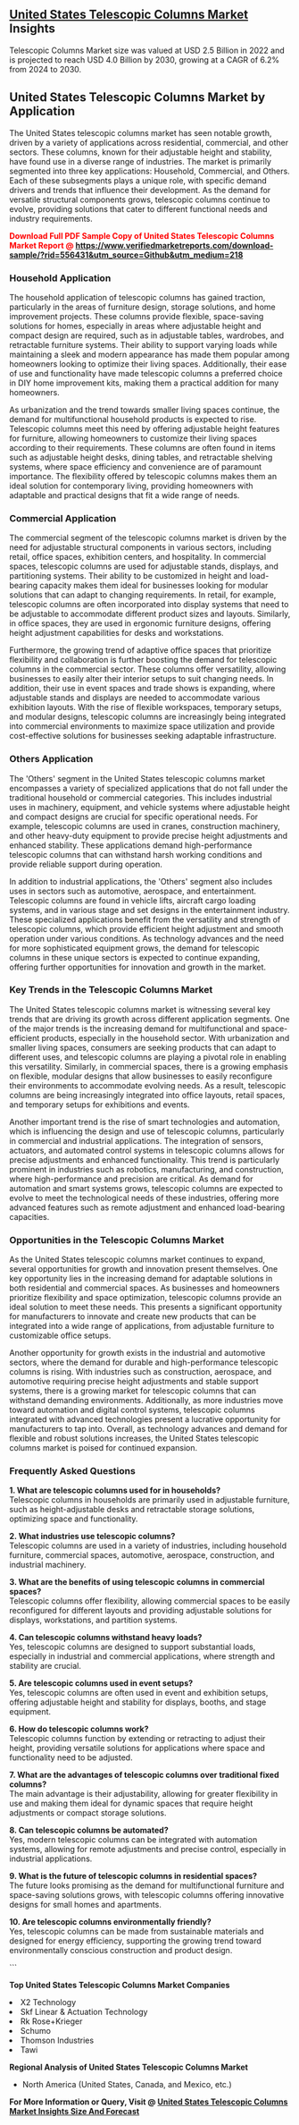 <h2><a href="https://www.verifiedmarketreports.com/download-sample/?rid=556431&amp;utm_source=Github&amp;utm_medium=218" target="_blank">United States Telescopic Columns Market</a> Insights</h2><p>Telescopic Columns Market size was valued at USD 2.5 Billion in 2022 and is projected to reach USD 4.0 Billion by 2030, growing at a CAGR of 6.2% from 2024 to 2030.</p><p> <h2>United States Telescopic Columns Market by Application</h2> <p>The United States telescopic columns market has seen notable growth, driven by a variety of applications across residential, commercial, and other sectors. These columns, known for their adjustable height and stability, have found use in a diverse range of industries. The market is primarily segmented into three key applications: Household, Commercial, and Others. Each of these subsegments plays a unique role, with specific demand drivers and trends that influence their development. As the demand for versatile structural components grows, telescopic columns continue to evolve, providing solutions that cater to different functional needs and industry requirements. <strong><p><span class=""><span style="color: #ff0000;"><strong>Download Full PDF Sample Copy of United States Telescopic Columns Market Report</strong> @ </span><a href="https://www.verifiedmarketreports.com/download-sample/?rid=556431&amp;utm_source=Github&amp;utm_medium=218" target="_blank">https://www.verifiedmarketreports.com/download-sample/?rid=556431&amp;utm_source=Github&amp;utm_medium=218</a></span></p></strong></p> <h3>Household Application</h3> <p>The household application of telescopic columns has gained traction, particularly in the areas of furniture design, storage solutions, and home improvement projects. These columns provide flexible, space-saving solutions for homes, especially in areas where adjustable height and compact design are required, such as in adjustable tables, wardrobes, and retractable furniture systems. Their ability to support varying loads while maintaining a sleek and modern appearance has made them popular among homeowners looking to optimize their living spaces. Additionally, their ease of use and functionality have made telescopic columns a preferred choice in DIY home improvement kits, making them a practical addition for many homeowners.</p> <p>As urbanization and the trend towards smaller living spaces continue, the demand for multifunctional household products is expected to rise. Telescopic columns meet this need by offering adjustable height features for furniture, allowing homeowners to customize their living spaces according to their requirements. These columns are often found in items such as adjustable height desks, dining tables, and retractable shelving systems, where space efficiency and convenience are of paramount importance. The flexibility offered by telescopic columns makes them an ideal solution for contemporary living, providing homeowners with adaptable and practical designs that fit a wide range of needs.</p> <h3>Commercial Application</h3> <p>The commercial segment of the telescopic columns market is driven by the need for adjustable structural components in various sectors, including retail, office spaces, exhibition centers, and hospitality. In commercial spaces, telescopic columns are used for adjustable stands, displays, and partitioning systems. Their ability to be customized in height and load-bearing capacity makes them ideal for businesses looking for modular solutions that can adapt to changing requirements. In retail, for example, telescopic columns are often incorporated into display systems that need to be adjustable to accommodate different product sizes and layouts. Similarly, in office spaces, they are used in ergonomic furniture designs, offering height adjustment capabilities for desks and workstations.</p> <p>Furthermore, the growing trend of adaptive office spaces that prioritize flexibility and collaboration is further boosting the demand for telescopic columns in the commercial sector. These columns offer versatility, allowing businesses to easily alter their interior setups to suit changing needs. In addition, their use in event spaces and trade shows is expanding, where adjustable stands and displays are needed to accommodate various exhibition layouts. With the rise of flexible workspaces, temporary setups, and modular designs, telescopic columns are increasingly being integrated into commercial environments to maximize space utilization and provide cost-effective solutions for businesses seeking adaptable infrastructure.</p> <h3>Others Application</h3> <p>The 'Others' segment in the United States telescopic columns market encompasses a variety of specialized applications that do not fall under the traditional household or commercial categories. This includes industrial uses in machinery, equipment, and vehicle systems where adjustable height and compact designs are crucial for specific operational needs. For example, telescopic columns are used in cranes, construction machinery, and other heavy-duty equipment to provide precise height adjustments and enhanced stability. These applications demand high-performance telescopic columns that can withstand harsh working conditions and provide reliable support during operation.</p> <p>In addition to industrial applications, the 'Others' segment also includes uses in sectors such as automotive, aerospace, and entertainment. Telescopic columns are found in vehicle lifts, aircraft cargo loading systems, and in various stage and set designs in the entertainment industry. These specialized applications benefit from the versatility and strength of telescopic columns, which provide efficient height adjustment and smooth operation under various conditions. As technology advances and the need for more sophisticated equipment grows, the demand for telescopic columns in these unique sectors is expected to continue expanding, offering further opportunities for innovation and growth in the market.</p> <h3>Key Trends in the Telescopic Columns Market</h3> <p>The United States telescopic columns market is witnessing several key trends that are driving its growth across different application segments. One of the major trends is the increasing demand for multifunctional and space-efficient products, especially in the household sector. With urbanization and smaller living spaces, consumers are seeking products that can adapt to different uses, and telescopic columns are playing a pivotal role in enabling this versatility. Similarly, in commercial spaces, there is a growing emphasis on flexible, modular designs that allow businesses to easily reconfigure their environments to accommodate evolving needs. As a result, telescopic columns are being increasingly integrated into office layouts, retail spaces, and temporary setups for exhibitions and events.</p> <p>Another important trend is the rise of smart technologies and automation, which is influencing the design and use of telescopic columns, particularly in commercial and industrial applications. The integration of sensors, actuators, and automated control systems in telescopic columns allows for precise adjustments and enhanced functionality. This trend is particularly prominent in industries such as robotics, manufacturing, and construction, where high-performance and precision are critical. As demand for automation and smart systems grows, telescopic columns are expected to evolve to meet the technological needs of these industries, offering more advanced features such as remote adjustment and enhanced load-bearing capacities.</p> <h3>Opportunities in the Telescopic Columns Market</h3> <p>As the United States telescopic columns market continues to expand, several opportunities for growth and innovation present themselves. One key opportunity lies in the increasing demand for adaptable solutions in both residential and commercial spaces. As businesses and homeowners prioritize flexibility and space optimization, telescopic columns provide an ideal solution to meet these needs. This presents a significant opportunity for manufacturers to innovate and create new products that can be integrated into a wide range of applications, from adjustable furniture to customizable office setups.</p> <p>Another opportunity for growth exists in the industrial and automotive sectors, where the demand for durable and high-performance telescopic columns is rising. With industries such as construction, aerospace, and automotive requiring precise height adjustments and stable support systems, there is a growing market for telescopic columns that can withstand demanding environments. Additionally, as more industries move toward automation and digital control systems, telescopic columns integrated with advanced technologies present a lucrative opportunity for manufacturers to tap into. Overall, as technology advances and demand for flexible and robust solutions increases, the United States telescopic columns market is poised for continued expansion.</p> <h3>Frequently Asked Questions</h3> <p><strong>1. What are telescopic columns used for in households?</strong><br> Telescopic columns in households are primarily used in adjustable furniture, such as height-adjustable desks and retractable storage solutions, optimizing space and functionality.</p> <p><strong>2. What industries use telescopic columns?</strong><br> Telescopic columns are used in a variety of industries, including household furniture, commercial spaces, automotive, aerospace, construction, and industrial machinery.</p> <p><strong>3. What are the benefits of using telescopic columns in commercial spaces?</strong><br> Telescopic columns offer flexibility, allowing commercial spaces to be easily reconfigured for different layouts and providing adjustable solutions for displays, workstations, and partition systems.</p> <p><strong>4. Can telescopic columns withstand heavy loads?</strong><br> Yes, telescopic columns are designed to support substantial loads, especially in industrial and commercial applications, where strength and stability are crucial.</p> <p><strong>5. Are telescopic columns used in event setups?</strong><br> Yes, telescopic columns are often used in event and exhibition setups, offering adjustable height and stability for displays, booths, and stage equipment.</p> <p><strong>6. How do telescopic columns work?</strong><br> Telescopic columns function by extending or retracting to adjust their height, providing versatile solutions for applications where space and functionality need to be adjusted.</p> <p><strong>7. What are the advantages of telescopic columns over traditional fixed columns?</strong><br> The main advantage is their adjustability, allowing for greater flexibility in use and making them ideal for dynamic spaces that require height adjustments or compact storage solutions.</p> <p><strong>8. Can telescopic columns be automated?</strong><br> Yes, modern telescopic columns can be integrated with automation systems, allowing for remote adjustments and precise control, especially in industrial applications.</p> <p><strong>9. What is the future of telescopic columns in residential spaces?</strong><br> The future looks promising as the demand for multifunctional furniture and space-saving solutions grows, with telescopic columns offering innovative designs for small homes and apartments.</p> <p><strong>10. Are telescopic columns environmentally friendly?</strong><br> Yes, telescopic columns can be made from sustainable materials and designed for energy efficiency, supporting the growing trend toward environmentally conscious construction and product design.</p> ```</p><p><strong>Top United States Telescopic Columns Market Companies</strong></p><div data-test-id=""><p><li>X2 Technology</li><li> Skf Linear & Actuation Technology</li><li> Rk Rose+Krieger</li><li> Schumo</li><li> Thomson Industries</li><li> Tawi</li></p><div><strong>Regional Analysis of&nbsp;United States Telescopic Columns Market</strong></div><ul><li dir="ltr"><p dir="ltr">North America&nbsp;(United States, Canada, and Mexico, etc.)</p></li></ul><p><strong>For More Information or Query, Visit @&nbsp;</strong><strong><a href="https://www.verifiedmarketreports.com/product/telescopic-columns-market-size-and-forecast/?utm_source=Github&amp;utm_medium=218" target="_blank">United States Telescopic Columns Market Insights Size And Forecast</a></strong></p></div>
